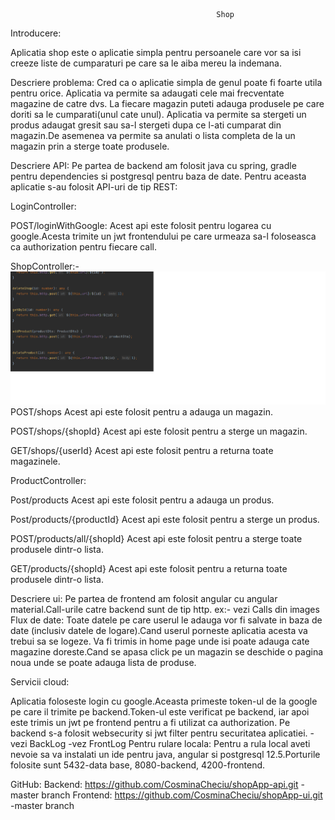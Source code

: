                                                   Shop

Introducere:

   Aplicatia shop este o aplicatie simpla pentru persoanele care vor sa isi creeze liste de cumparaturi pe care sa le aiba mereu la indemana.

Descriere problema:
   Cred ca o aplicatie simpla de genul poate fi foarte utila pentru orice.
   Aplicatia va permite sa adaugati cele mai frecventate magazine de catre dvs.
   La fiecare magazin puteti adauga produsele pe care doriti sa le cumparati(unul cate unul).
   Aplicatia va permite sa stergeti un produs adaugat gresit sau sa-l stergeti dupa ce 
   l-ati cumparat din magazin.De asemenea va permite sa anulati o lista completa de la un magazin prin a sterge toate produsele.

Descriere API:
  Pe partea de backend am folosit java cu spring, gradle pentru dependencies si postgresql pentru baza de date.
  Pentru aceasta aplicatie s-au folosit API-uri de tip REST:

LoginController:

  POST/loginWithGoogle:
  Acest api este folosit pentru logarea cu google.Acesta trimite un jwt frontendului pe care urmeaza sa-l foloseasca ca authorization pentru fiecare call.

ShopController:- 
![image](https://github.com/CosminaCheciu/shopApp-api/blob/master/images/ProductController.png)
   POST/shops
   Acest api este folosit pentru a adauga un magazin.
   
   POST/shops/{shopId}
   Acest api este folosit pentru a sterge un magazin.
   
   GET/shops/{userId}
   Acest api este folosit pentru a returna toate magazinele.


ProductController:


   Post/products
   Acest api este folosit pentru a adauga un produs.
   
   Post/products/{productId}
   Acest api este folosit pentru a sterge un produs.
   
   POST/products/all/{shopId}
   Acest api este folosit pentru a sterge toate produsele dintr-o lista.
   
   GET/products/{shopId}
   Acest api este folosit pentru a returna toate produsele dintr-o lista.
   
   
   
  

Descriere ui:
Pe partea de frontend am folosit angular cu angular material.Call-urile catre backend sunt de tip http. ex:- vezi Calls din images
Flux de date:
Toate datele pe care userul le adauga vor fi salvate in baza de date (inclusiv datele de logare).Cand userul porneste aplicatia acesta va trebui sa se logeze.
Va fi trimis in home page unde isi poate adauga cate magazine doreste.Cand se apasa click pe un magazin se deschide o pagina noua unde se poate adauga lista de produse.

Servicii cloud:

Aplicatia foloseste login cu google.Aceasta primeste token-ul de la google pe care il trimite pe backend.Token-ul este verificat pe backend, 
iar apoi este trimis un jwt pe frontend pentru a fi utilizat ca authorization.
Pe backend s-a folosit websecurity si jwt filter pentru securitatea aplicatiei.
-vezi BackLog
-vez FrontLog
Pentru rulare locala:
Pentru a rula local aveti nevoie sa va instalati un ide pentru java, angular si postgresql 12.5.Porturile folosite sunt 5432-data base, 8080-backend, 4200-frontend.

GitHub:
Backend: https://github.com/CosminaCheciu/shopApp-api.git -master branch
Frontend: https://github.com/CosminaCheciu/shopApp-ui.git -master branch



